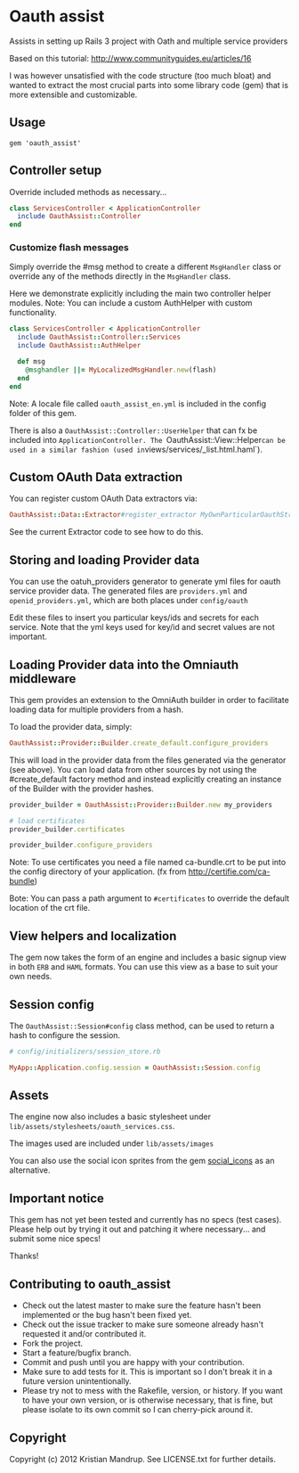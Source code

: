 # Oauth assist

Assists in setting up Rails 3 project with Oath and multiple service providers

Based on this tutorial: http://www.communityguides.eu/articles/16

I was however unsatisfied with the code structure (too much bloat) and wanted to extract the most crucial parts into some library code (gem) that is more extensible and customizable.

## Usage

`gem 'oauth_assist'`

## Controller setup

Override included methods as necessary...

```ruby
class ServicesController < ApplicationController
  include OauthAssist::Controller
end
```

### Customize flash messages

Simply override the #msg method to create a different `MsgHandler` class or override any of the methods directly in the `MsgHandler` class.

Here we demonstrate explicitly including the main two controller helper modules.
Note: You can include a custom AuthHelper with custom functionality.

```ruby
class ServicesController < ApplicationController
  include OauthAssist::Controller::Services
  include OauthAssist::AuthHelper

  def msg
    @msghandler ||= MyLocalizedMsgHandler.new(flash)
  end
end
```

Note: A locale file called `oauth_assist_en.yml` is included in the config folder of this gem.

There is also a `OauthAssist::Controller::UserHelper` that can fx be included into `ApplicationController. The `OauthAssist::View::Helper` can be used in a similar fashion (used in `views/services/_list.html.haml`).

## Custom OAuth Data extraction

You can register custom OAuth Data extractors via:

```ruby
OauthAssist::Data::Extractor#register_extractor MyOwnParticularOauthStrategyExtractor
```

See the current Extractor code to see how to do this.

## Storing and loading Provider data

You can use the oatuh_providers generator to generate yml files for oauth service provider data. The generated files are `providers.yml` and `openid_providers.yml`, which are both places under `config/oauth`

Edit these files to insert you particular keys/ids and secrets for each service.
Note that the yml keys used for key/id and secret values are not important.

## Loading Provider data into the Omniauth middleware

This gem provides an extension to the OmniAuth builder in order to facilitate loading data for multiple providers from a hash.

To load the provider data, simply:

```ruby
OauthAssist::Provider::Builder.create_default.configure_providers
```

This will load in the provider data from the files generated via the generator (see above). You can load data from other sources by not using the #create_default factory method and instead explicitly creating an instance of the Builder with the provider hashes.

```ruby
provider_builder = OauthAssist::Provider::Builder.new my_providers

# load certificates 
provider_builder.certificates

provider_builder.configure_providers
```

Note: To use certificates you need a file named ca-bundle.crt to be put into the config directory of your application. (fx from http://certifie.com/ca-bundle)

Bote: You can pass a path argument to `#certificates` to override the default location of the crt file.

## View helpers and localization

The gem now takes the form of an engine and includes a basic signup view in both `ERB` and `HAML` formats. You can use this view as a base to suit your own needs.

## Session config

The `OauthAssist::Session#config` class method, can be used to return a hash to configure the session.

```ruby
# config/initializers/session_store.rb

MyApp::Application.config.session = OauthAssist::Session.config
```

## Assets

The engine now also includes a basic stylesheet under `lib/assets/stylesheets/oauth_services.css`.

The images used are included under `lib/assets/images`

You can also use the social icon sprites from the gem [social_icons](https://github.com/kristianmandrup/social_icons) as an alternative.

## Important notice

This gem has not yet been tested and currently has no specs (test cases). Please help out by trying it out and patching it where necessary... and submit some nice specs!

Thanks!

## Contributing to oauth_assist
 
* Check out the latest master to make sure the feature hasn't been implemented or the bug hasn't been fixed yet.
* Check out the issue tracker to make sure someone already hasn't requested it and/or contributed it.
* Fork the project.
* Start a feature/bugfix branch.
* Commit and push until you are happy with your contribution.
* Make sure to add tests for it. This is important so I don't break it in a future version unintentionally.
* Please try not to mess with the Rakefile, version, or history. If you want to have your own version, or is otherwise necessary, that is fine, but please isolate to its own commit so I can cherry-pick around it.

## Copyright

Copyright (c) 2012 Kristian Mandrup. See LICENSE.txt for
further details.


